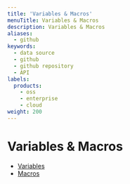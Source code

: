 ```yaml
---
title: 'Variables & Macros'
menuTitle: Variables & Macros
description: Variables & Macros
aliases:
  - github
keywords:
  - data source
  - github
  - github repository
  - API
labels:
  products:
    - oss
    - enterprise
    - cloud
weight: 200
---
```


# Variables & Macros

- [Variables](./variables)
- [Macros](./macros)
